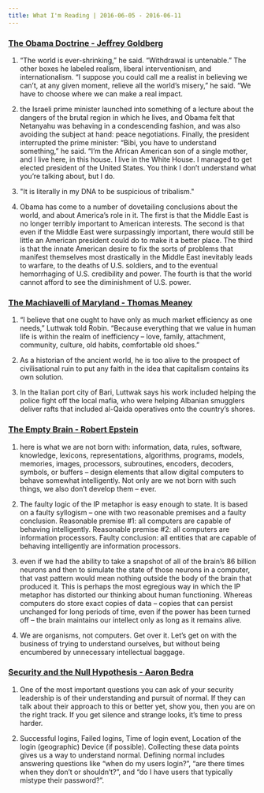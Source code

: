 ```yaml
---
title: What I'm Reading | 2016-06-05 - 2016-06-11
---
```


### [The Obama Doctrine - Jeffrey Goldberg](http://www.theatlantic.com/magazine/archive/2016/04/the-obama-doctrine/471525/)

1. “The world is ever-shrinking,” he said. “Withdrawal is untenable.” The other
   boxes he labeled realism, liberal interventionism, and internationalism. “I
suppose you could call me a realist in believing we can’t, at any given moment,
relieve all the world’s misery,” he said. “We have to choose where we can make
a real impact.

2. the Israeli prime minister launched into something of a lecture about the
dangers of the brutal region in which he lives, and Obama felt that
Netanyahu was behaving in a condescending fashion, and was also avoiding the
subject at hand: peace negotiations. Finally, the president interrupted the
prime minister: “Bibi, you have to understand something,” he said. “I’m the
African American son of a single mother, and I live here, in this house. I live
in the White House. I managed to get elected president of the United States.
You think I don’t understand what you’re talking about, but I do.

3. "It is literally in my DNA to be suspicious of tribalism."

4. Obama has come to a number of dovetailing conclusions about the world, and
about America’s role in it. The first is that the Middle East is no longer
terribly important to American interests. The second is that even if the
Middle East were surpassingly important, there would still be little an
American president could do to make it a better place. The third is that the
innate American desire to fix the sorts of problems that manifest themselves
most drastically in the Middle East inevitably leads to warfare, to the deaths
of U.S. soldiers, and to the eventual hemorrhaging of U.S. credibility and
power. The fourth is that the world cannot afford to see the diminishment of
U.S. power.

### [The Machiavelli of Maryland - Thomas Meaney](https://www.theguardian.com/world/2015/dec/09/edward-luttwak-machiavelli-of-maryland)

1. “I believe that one ought to have only as much market efficiency as one
needs,” Luttwak told Robin. “Because everything that we value in human life is
within the realm of inefficiency – love, family, attachment, community,
culture, old habits, comfortable old shoes.”

2. As a historian of the ancient world, he is too alive to the prospect of
civilisational ruin to put any faith in the idea that capitalism contains its
own solution.

3. In the Italian port city of Bari, Luttwak says his work included helping the
police fight off the local mafia, who were helping Albanian smugglers deliver
rafts that included al-Qaida operatives onto the country’s shores.

### [The Empty Brain - Robert Epstein](https://aeon.co/essays/your-brain-does-not-process-information-and-it-is-not-a-computer)

1. here is what we are not born with: information, data, rules, software,
   knowledge, lexicons, representations, algorithms, programs, models,
memories, images, processors, subroutines, encoders, decoders, symbols, or
buffers – design elements that allow digital computers to behave somewhat
intelligently. Not only are we not born with such things, we also don’t develop
them – ever.

2. The faulty logic of the IP metaphor is easy enough to state. It is based on
   a faulty syllogism – one with two reasonable premises and a faulty
conclusion. Reasonable premise #1: all computers are capable of behaving
intelligently. Reasonable premise #2: all computers are information processors.
Faulty conclusion: all entities that are capable of behaving intelligently are
information processors.

3. even if we had the ability to take a snapshot of all of the brain’s 86
   billion neurons and then to simulate the state of those neurons in a
computer, that vast pattern would mean nothing outside the body of the brain
that produced it. This is perhaps the most egregious way in which the IP
metaphor has distorted our thinking about human functioning. Whereas computers
do store exact copies of data – copies that can persist unchanged for long
periods of time, even if the power has been turned off – the brain maintains
our intellect only as long as it remains alive.

4. We are organisms, not computers. Get over it. Let’s get on with the business
   of trying to understand ourselves, but without being encumbered by
unnecessary intellectual baggage.

### [Security and the Null Hypothesis - Aaron Bedra](https://eligible.com/blog/null-hypothesis-security/)

1. One of the most important questions you can ask of your security leadership
   is of their understanding and pursuit of normal. If they can talk about
their approach to this or better yet, show you, then you are on the right
track. If you get silence and strange looks, it’s time to press harder.

2. Successful logins, Failed logins, Time of login event, Location of the login
   (geographic) Device (if possible). Collecting these data points gives us a
way to understand normal. Defining normal includes answering questions like
“when do my users login?”, “are there times when they don’t or shouldn’t?”, and
“do I have users that typically mistype their password?”.
